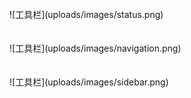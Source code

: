 <br>
![工具栏](uploads/images/status.png)<br>
<br>
<br>
![工具栏](uploads/images/navigation.png)<br>
<br>
<br>
![工具栏](uploads/images/sidebar.png)<br>
<br>